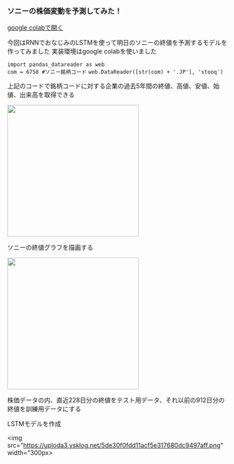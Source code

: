 ### ソニーの株価変動を予測してみた！

[google colabで開く](https://colab.research.google.com/drive/1PkRAXsBzbp4z9OTw9KnpAli7WlG19N_O?usp=sharing)

今回はRNNでおなじみのLSTMを使って明日のソニーの終値を予測するモデルを作ってみました
実装環境はgoogle colabを使いました

`import pandas_datareader as web`<br>
`com = 6758 #ソニー銘柄コード`
`web.DataReader([str(com) + '.JP'], 'stooq')`<br>

上記のコードで銘柄コードに対する企業の過去5年間の終値、高値、安値、始値、出来高を取得できる

<img src="https://uploda1.ysklog.net/49edcf2db85d8fff471c2851a80ff6cb.png" width="300px">

ソニーの終値グラフを描画する

<img src="https://uploda3.ysklog.net/37da57f1445fd0111fa92fd610c8953d.png" width="300px">

株価データの内、直近228日分の終値をテスト用データ、それ以前の912日分の終値を訓練用データにする

LSTMモデルを作成

<img src="https://uploda3.ysklog.net/5de30f0fdd11acf5e317680dc9497aff.png" width="300px>
